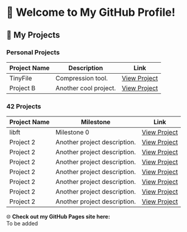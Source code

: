 # 🚀 Welcome to My GitHub Profile!

## 🌟 My Projects

### Personal Projects

| Project Name | Description                   | Link                          |
|--------------|-------------------------------|-------------------------------|
| TinyFile    | Compression tool.     | [View Project](https://github.com/EstivalSolstice/TinyFile)   |
| Project B    | Another cool project.         | [View Project](https://...)   |

### 42 Projects

| Project Name | Milestone                           | Link                          |
|--------------|---------------------------------------|-------------------------------|
| libft    | Milestone 0  | [View Project](https://github.com/EstivalSolstice/libft)   |
| Project 2    | Another project description.          | [View Project](https://...)   |
| Project 2    | Another project description.          | [View Project](https://...)   |
| Project 2    | Another project description.          | [View Project](https://...)   |
| Project 2    | Another project description.          | [View Project](https://...)   |
| Project 2    | Another project description.          | [View Project](https://...)   |
| Project 2    | Another project description.          | [View Project](https://...)   |
| Project 2    | Another project description.          | [View Project](https://...)   |

🌐 **Check out my GitHub Pages site here:**  
To be added
